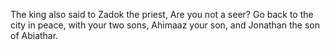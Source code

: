 The king also said to Zadok the priest, Are you not a seer? Go back to the city in peace, with your two sons, Ahimaaz your son, and Jonathan the son of Abiathar.
